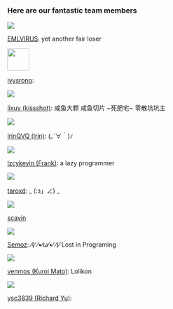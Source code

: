### Here are our fantastic team members

<img src="https://avatars0.githubusercontent.com/u/16912240?v=3&s=50"/>

[EMLVIRUS](https://github.com/EMLVIRUS): yet another fair loser

<img src="https://avatars1.githubusercontent.com/u/2649544?v=3&s=50" width="50px" height="50px" />

[ivysrono](https://github.com/ivysrono):

<img src="https://avatars2.githubusercontent.com/u/4530897?v=3&s=50"/>

[lixuy (kissshot)](https://github.com/lixuy): 咸鱼大颗 咸鱼切片 ~死肥宅~ 零散坑坑主

<img src="https://avatars0.githubusercontent.com/u/12861134?v=3&s=50"/>

[lrinQVQ (lrin)](https://github.com/lrinQVQ): (｡´∀｀)ﾉ

<img src="https://avatars1.githubusercontent.com/u/6477565?v=3&s=50"/>

[lzcykevin (Frank)](https://github.com/lzcykevin): a lazy programmer

<img src="https://avatars3.githubusercontent.com/u/6070540?v=3&s=50"/>

[taroxd](https://github.com/taroxd): _  (:з」∠)  _

<img src="https://avatars0.githubusercontent.com/u/716584?v=3&s=50"/>

[scavin](https://www.appinn.com)

<img src="https://avatars3.githubusercontent.com/u/17057917?v=3&s=50"/>

[Semoz](https://github.com/Semoz): ⁄(⁄ ⁄•⁄ω⁄•⁄ ⁄)⁄ Lost in Programing

<img src="https://avatars2.githubusercontent.com/u/26290153?v=3&s=50"/>

[venmos (Kuroi Mato)](https://venmos.com/): Lolikon

<img src="https://avatars3.githubusercontent.com/u/12028138?v=3&s=50"/>

[ysc3839 (Richard Yu)](https://github.com/ysc3839):
